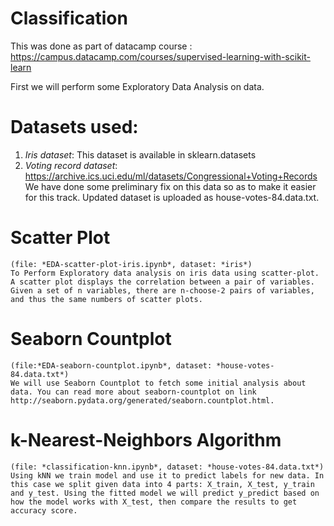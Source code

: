 # Classification

This was done as part of datacamp course : https://campus.datacamp.com/courses/supervised-learning-with-scikit-learn

First we will perform some Exploratory Data Analysis on data. 

# Datasets used: 

1. *Iris dataset*: This dataset is available in sklearn.datasets 
2. *Voting record dataset*: https://archive.ics.uci.edu/ml/datasets/Congressional+Voting+Records We have done some preliminary fix on this data so as to make it easier for this track. Updated dataset is uploaded as house-votes-84.data.txt.

# Scatter Plot 
	(file: *EDA-scatter-plot-iris.ipynb*, dataset: *iris*)
	To Perform Exploratory data analysis on iris data using scatter-plot. 
	A scatter plot displays the correlation between a pair of variables. Given a set of n variables, there are n-choose-2 pairs of variables, and thus the same numbers of scatter plots.

# Seaborn Countplot 
	(file:*EDA-seaborn-countplot.ipynb*, dataset: *house-votes-84.data.txt*)
	We will use Seaborn Countplot to fetch some initial analysis about data. You can read more about seaborn-countplot on link http://seaborn.pydata.org/generated/seaborn.countplot.html.

# k-Nearest-Neighbors Algorithm 
	(file: *classification-knn.ipynb*, dataset: *house-votes-84.data.txt*)
	Using kNN we train model and use it to predict labels for new data. In this case we split given data into 4 parts: X_train, X_test, y_train and y_test. Using the fitted model we will predict y_predict based on how the model works with X_test, then compare the results to get accuracy score. 
